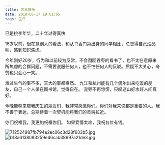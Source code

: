 ```yaml
---
title: 奔三快乐
date: 2019-05-17 19:01:05
tags: 生日
---
```

已是桃李年华，二十年过得真快

18岁以前，很在意别人的看法，和从书香门第出身的同学相比，总觉得自己烂品味，感到知识焦虑。

今年刚好20岁，行为和以前较为反常，不会囫囵吞枣的看书了，也不太在意原来所焦虑的合群问题，不需要说服任何人，也不怕任何人的反驳。质疑不太关心，夸赞也只会心一笑。

难过生气的事不多，天大的事都泰然。
九江和杭州能有几个偶尔出来吃饭的朋友，自己一个人呆在图书馆，觉得自在。
宠辱不再惊慌，只叹这山好水好人间真好。

今晚能够来陪我庆生的朋友们，我非常感激你们。你们对我来说都是重要的人。我不善于表达，总期待着一次契机能将我们的灵魂拉近。

你们祝福我，我更加祝福你们。
如果爱情太难，我祝各位有钱。

![712524987fb794e2ec06c3d28f603b5.jpg](https://i.loli.net/2020/06/30/Rn6X35qw1ZlFQYB.jpg)
![b18a6138083259e46cab38997a21de3.jpg](https://i.loli.net/2020/06/30/GvfDedZyol5up3m.jpg)